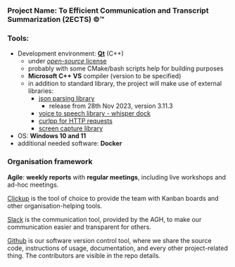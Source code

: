 ### Project Name: To Efficient Communication and Transcript Summarization (2ECTS) ©™

### Tools:
- Development environment: **[Qt](https://www.qt.io/download-qt-installer-oss)** (C++)
	- under [*open-source* license](https://www.qt.io/download-open-source)
	- probably with some CMake/bash scripts help for building purposes
	- **Microsoft C++ VS** compiler (version to be specified)
	- in addition to standard library, the project will make use of external libraries:
		- [json parsing library](https://github.com/nlohmann/json)
			- release from 28th Nov 2023, version 3.11.3
		- [voice to speech library - whisper dock](https://github.com/ErcinDedeoglu/WhisperDock)
		- [curlpp for HTTP requests](https://github.com/jpbarrette/curlpp)
		- [screen capture library](https://github.com/JKnightGURU/ScreenCaptureLib)
- OS: **Windows 10 and 11**
- additional needed software: **Docker**

### Organisation framework

**Agile**: **weekly reports** with **regular meetings**, including live workshops and 
ad-hoc meetings.

[Clickup](https://clickup.com) is the tool of choice to provide the team with Kanban boards and other organisation-helping tools.

[Slack](https://slack.com) is the communication tool, provided by the AGH, to make our communication easier and transparent for others.

[Github](https://github.com/stas420/2ects_io_project) is our software version control tool, where we share the source code, instructions of usage, documentation, and every other project-related thing. The contributors are visible in the repo details.